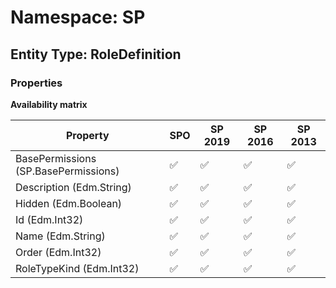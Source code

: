 # Namespace: SP

## Entity Type: RoleDefinition

### Properties

**Availability matrix**

Property | SPO | SP 2019 | SP 2016 | SP 2013
----------|-----|---------|---------|--------
BasePermissions (SP.BasePermissions) | ✅ | ✅ | ✅ | ✅
Description (Edm.String) | ✅ | ✅ | ✅ | ✅
Hidden (Edm.Boolean) | ✅ | ✅ | ✅ | ✅
Id (Edm.Int32) | ✅ | ✅ | ✅ | ✅
Name (Edm.String) | ✅ | ✅ | ✅ | ✅
Order (Edm.Int32) | ✅ | ✅ | ✅ | ✅
RoleTypeKind (Edm.Int32) | ✅ | ✅ | ✅ | ✅

